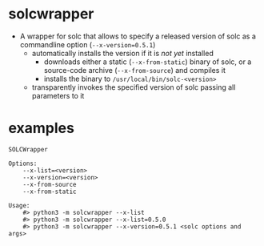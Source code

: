# solcwrapper

* A wrapper for solc that allows to specify a released version of solc as a commandline option (`--x-version=0.5.1`)
  * automatically installs the version if it is *not yet* installed
    * downloads either a static (`--x-from-static`) binary of solc, or a source-code archive (`--x-from-source`) and compiles it
    * installs the binary to `/usr/local/bin/solc-<version>`
  * transparently invokes the specified version of solc passing all parameters to it


# examples

```
SOLCWrapper

Options:
    --x-list=<version>
    --x-version=<version>
    --x-from-source
    --x-from-static

Usage:
    #> python3 -m solcwrapper --x-list
    #> python3 -m solcwrapper --x-list=0.5.0
    #> python3 -m solcwrapper --x-version=0.5.1 <solc options and args>
```
